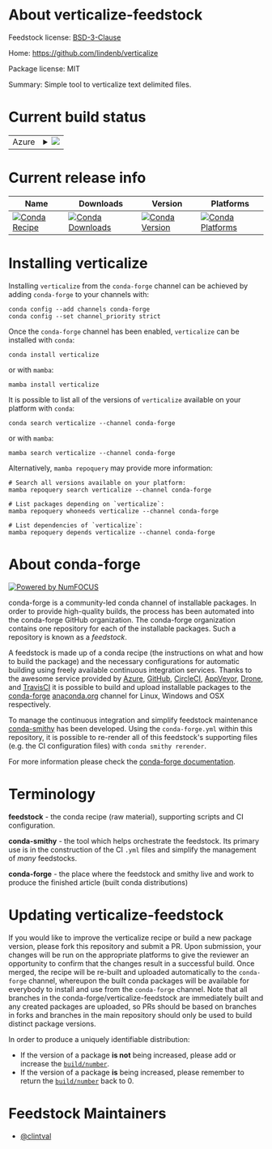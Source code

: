 About verticalize-feedstock
===========================

Feedstock license: [BSD-3-Clause](https://github.com/conda-forge/verticalize-feedstock/blob/main/LICENSE.txt)

Home: https://github.com/lindenb/verticalize

Package license: MIT

Summary: Simple tool to verticalize text delimited files.

Current build status
====================


<table>
    
  <tr>
    <td>Azure</td>
    <td>
      <details>
        <summary>
          <a href="https://dev.azure.com/conda-forge/feedstock-builds/_build/latest?definitionId=22294&branchName=main">
            <img src="https://dev.azure.com/conda-forge/feedstock-builds/_apis/build/status/verticalize-feedstock?branchName=main">
          </a>
        </summary>
        <table>
          <thead><tr><th>Variant</th><th>Status</th></tr></thead>
          <tbody><tr>
              <td>linux_64</td>
              <td>
                <a href="https://dev.azure.com/conda-forge/feedstock-builds/_build/latest?definitionId=22294&branchName=main">
                  <img src="https://dev.azure.com/conda-forge/feedstock-builds/_apis/build/status/verticalize-feedstock?branchName=main&jobName=linux&configuration=linux%20linux_64_" alt="variant">
                </a>
              </td>
            </tr><tr>
              <td>osx_64</td>
              <td>
                <a href="https://dev.azure.com/conda-forge/feedstock-builds/_build/latest?definitionId=22294&branchName=main">
                  <img src="https://dev.azure.com/conda-forge/feedstock-builds/_apis/build/status/verticalize-feedstock?branchName=main&jobName=osx&configuration=osx%20osx_64_" alt="variant">
                </a>
              </td>
            </tr><tr>
              <td>osx_arm64</td>
              <td>
                <a href="https://dev.azure.com/conda-forge/feedstock-builds/_build/latest?definitionId=22294&branchName=main">
                  <img src="https://dev.azure.com/conda-forge/feedstock-builds/_apis/build/status/verticalize-feedstock?branchName=main&jobName=osx&configuration=osx%20osx_arm64_" alt="variant">
                </a>
              </td>
            </tr>
          </tbody>
        </table>
      </details>
    </td>
  </tr>
</table>

Current release info
====================

| Name | Downloads | Version | Platforms |
| --- | --- | --- | --- |
| [![Conda Recipe](https://img.shields.io/badge/recipe-verticalize-green.svg)](https://anaconda.org/conda-forge/verticalize) | [![Conda Downloads](https://img.shields.io/conda/dn/conda-forge/verticalize.svg)](https://anaconda.org/conda-forge/verticalize) | [![Conda Version](https://img.shields.io/conda/vn/conda-forge/verticalize.svg)](https://anaconda.org/conda-forge/verticalize) | [![Conda Platforms](https://img.shields.io/conda/pn/conda-forge/verticalize.svg)](https://anaconda.org/conda-forge/verticalize) |

Installing verticalize
======================

Installing `verticalize` from the `conda-forge` channel can be achieved by adding `conda-forge` to your channels with:

```
conda config --add channels conda-forge
conda config --set channel_priority strict
```

Once the `conda-forge` channel has been enabled, `verticalize` can be installed with `conda`:

```
conda install verticalize
```

or with `mamba`:

```
mamba install verticalize
```

It is possible to list all of the versions of `verticalize` available on your platform with `conda`:

```
conda search verticalize --channel conda-forge
```

or with `mamba`:

```
mamba search verticalize --channel conda-forge
```

Alternatively, `mamba repoquery` may provide more information:

```
# Search all versions available on your platform:
mamba repoquery search verticalize --channel conda-forge

# List packages depending on `verticalize`:
mamba repoquery whoneeds verticalize --channel conda-forge

# List dependencies of `verticalize`:
mamba repoquery depends verticalize --channel conda-forge
```


About conda-forge
=================

[![Powered by
NumFOCUS](https://img.shields.io/badge/powered%20by-NumFOCUS-orange.svg?style=flat&colorA=E1523D&colorB=007D8A)](https://numfocus.org)

conda-forge is a community-led conda channel of installable packages.
In order to provide high-quality builds, the process has been automated into the
conda-forge GitHub organization. The conda-forge organization contains one repository
for each of the installable packages. Such a repository is known as a *feedstock*.

A feedstock is made up of a conda recipe (the instructions on what and how to build
the package) and the necessary configurations for automatic building using freely
available continuous integration services. Thanks to the awesome service provided by
[Azure](https://azure.microsoft.com/en-us/services/devops/), [GitHub](https://github.com/),
[CircleCI](https://circleci.com/), [AppVeyor](https://www.appveyor.com/),
[Drone](https://cloud.drone.io/welcome), and [TravisCI](https://travis-ci.com/)
it is possible to build and upload installable packages to the
[conda-forge](https://anaconda.org/conda-forge) [anaconda.org](https://anaconda.org/)
channel for Linux, Windows and OSX respectively.

To manage the continuous integration and simplify feedstock maintenance
[conda-smithy](https://github.com/conda-forge/conda-smithy) has been developed.
Using the ``conda-forge.yml`` within this repository, it is possible to re-render all of
this feedstock's supporting files (e.g. the CI configuration files) with ``conda smithy rerender``.

For more information please check the [conda-forge documentation](https://conda-forge.org/docs/).

Terminology
===========

**feedstock** - the conda recipe (raw material), supporting scripts and CI configuration.

**conda-smithy** - the tool which helps orchestrate the feedstock.
                   Its primary use is in the construction of the CI ``.yml`` files
                   and simplify the management of *many* feedstocks.

**conda-forge** - the place where the feedstock and smithy live and work to
                  produce the finished article (built conda distributions)


Updating verticalize-feedstock
==============================

If you would like to improve the verticalize recipe or build a new
package version, please fork this repository and submit a PR. Upon submission,
your changes will be run on the appropriate platforms to give the reviewer an
opportunity to confirm that the changes result in a successful build. Once
merged, the recipe will be re-built and uploaded automatically to the
`conda-forge` channel, whereupon the built conda packages will be available for
everybody to install and use from the `conda-forge` channel.
Note that all branches in the conda-forge/verticalize-feedstock are
immediately built and any created packages are uploaded, so PRs should be based
on branches in forks and branches in the main repository should only be used to
build distinct package versions.

In order to produce a uniquely identifiable distribution:
 * If the version of a package **is not** being increased, please add or increase
   the [``build/number``](https://docs.conda.io/projects/conda-build/en/latest/resources/define-metadata.html#build-number-and-string).
 * If the version of a package **is** being increased, please remember to return
   the [``build/number``](https://docs.conda.io/projects/conda-build/en/latest/resources/define-metadata.html#build-number-and-string)
   back to 0.

Feedstock Maintainers
=====================

* [@clintval](https://github.com/clintval/)

